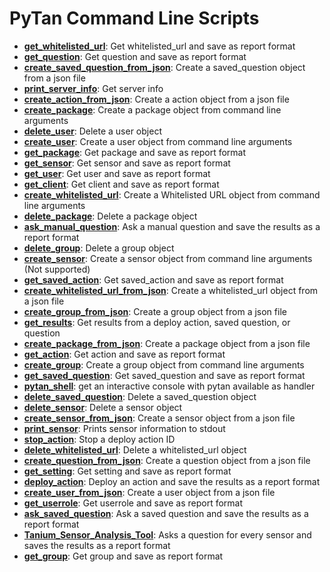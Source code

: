 PyTan Command Line Scripts
==========================

  * **[get_whitelisted_url](get_whitelisted_url.html)**: Get whitelisted_url and save as report format
  * **[get_question](get_question.html)**: Get question and save as report format
  * **[create_saved_question_from_json](create_saved_question_from_json.html)**: Create a saved_question object from a json file
  * **[print_server_info](print_server_info.html)**: Get server info
  * **[create_action_from_json](create_action_from_json.html)**: Create a action object from a json file
  * **[create_package](create_package.html)**: Create a package object from command line arguments
  * **[delete_user](delete_user.html)**: Delete a user object
  * **[create_user](create_user.html)**: Create a user object from command line arguments
  * **[get_package](get_package.html)**: Get package and save as report format
  * **[get_sensor](get_sensor.html)**: Get sensor and save as report format
  * **[get_user](get_user.html)**: Get user and save as report format
  * **[get_client](get_client.html)**: Get client and save as report format
  * **[create_whitelisted_url](create_whitelisted_url.html)**: Create a Whitelisted URL object from command line arguments
  * **[delete_package](delete_package.html)**: Delete a package object
  * **[ask_manual_question](ask_manual_question.html)**: Ask a manual question and save the results as a report format
  * **[delete_group](delete_group.html)**: Delete a group object
  * **[create_sensor](create_sensor.html)**: Create a sensor object from command line arguments (Not supported)
  * **[get_saved_action](get_saved_action.html)**: Get saved_action and save as report format
  * **[create_whitelisted_url_from_json](create_whitelisted_url_from_json.html)**: Create a whitelisted_url object from a json file
  * **[create_group_from_json](create_group_from_json.html)**: Create a group object from a json file
  * **[get_results](get_results.html)**: Get results from a deploy action, saved question, or question
  * **[create_package_from_json](create_package_from_json.html)**: Create a package object from a json file
  * **[get_action](get_action.html)**: Get action and save as report format
  * **[create_group](create_group.html)**: Create a group object from command line arguments
  * **[get_saved_question](get_saved_question.html)**: Get saved_question and save as report format
  * **[pytan_shell](pytan_shell.html)**: get an interactive console with pytan available as handler
  * **[delete_saved_question](delete_saved_question.html)**: Delete a saved_question object
  * **[delete_sensor](delete_sensor.html)**: Delete a sensor object
  * **[create_sensor_from_json](create_sensor_from_json.html)**: Create a sensor object from a json file
  * **[print_sensor](print_sensor.html)**: Prints sensor information to stdout
  * **[stop_action](stop_action.html)**: Stop a deploy action ID
  * **[delete_whitelisted_url](delete_whitelisted_url.html)**: Delete a whitelisted_url object
  * **[create_question_from_json](create_question_from_json.html)**: Create a question object from a json file
  * **[get_setting](get_setting.html)**: Get setting and save as report format
  * **[deploy_action](deploy_action.html)**: Deploy an action and save the results as a report format
  * **[create_user_from_json](create_user_from_json.html)**: Create a user object from a json file
  * **[get_userrole](get_userrole.html)**: Get userrole and save as report format
  * **[ask_saved_question](ask_saved_question.html)**: Ask a saved question and save the results as a report format
  * **[Tanium_Sensor_Analysis_Tool](Tanium_Sensor_Analysis_Tool.html)**: Asks a question for every sensor and saves the results as a report format
  * **[get_group](get_group.html)**: Get group and save as report format

